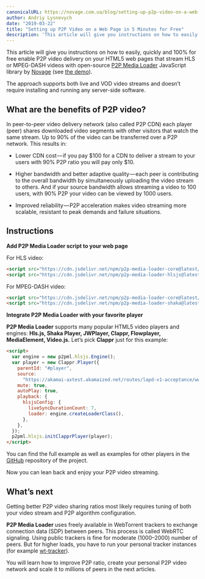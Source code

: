 ```yaml
---
canonicalURL: https://novage.com.ua/blog/setting-up-p2p-video-on-a-web-page-in-5-minutes-for-free
author: Andriy Lysnevych
date: "2019-03-22"
title: "Setting up P2P Video on a Web Page in 5 Minutes for Free"
description: 'This article will give you instructions on how to easily, quickly and 100% for free enable P2P video delivery on your HTML5 web pages that stream HLS or MPEG-DASH videos with open-source <a href="https://github.com/novage/p2p-media-loader">P2P Media Loader</a> JavaScript library by <a href="https://novage.com.ua/">Novage</a> (see <a href="http://novage.com.ua/p2p-media-loader/demo">the demo</a>).'
---
```


This article will give you instructions on how to easily, quickly and 100% for free enable P2P video delivery on your HTML5 web pages that stream HLS or MPEG-DASH videos with open-source [P2P Media Loader](https://github.com/novage/p2p-media-loader) JavaScript library by [Novage](https://novage.com.ua/) (see [the demo](http://novage.com.ua/p2p-media-loader/demo)).

The approach supports both live and VOD video streams and doesn’t require installing and running any server-side software.

## What are the benefits of P2P video?

In peer-to-peer video delivery network (also called P2P CDN) each player (peer) shares downloaded video segments with other visitors that watch the same stream. Up to 90% of the video can be transferred over a P2P network. This results in:

- Lower CDN cost — if you pay $100 for a CDN to deliver a stream to your users with 90% P2P ratio you will pay only $10.

- Higher bandwidth and better adaptive quality — each peer is contributing to the overall bandwidth by simultaneously uploading the video stream to others. And if your source bandwidth allows streaming a video to 100 users, with 90% P2P your video can be viewed by 1000 users.

- Improved reliability — P2P acceleration makes video streaming more scalable, resistant to peak demands and failure situations.

## Instructions

**Add P2P Media Loader script to your web page**

For HLS video:

```html
<script src="https://cdn.jsdelivr.net/npm/p2p-media-loader-core@latest/build/p2p-media-loader-core.min.js"></script>
<script src="https://cdn.jsdelivr.net/npm/p2p-media-loader-hlsjs@latest/build/p2p-media-loader-hlsjs.min.js"></script>
```

For MPEG-DASH video:

```html
<script src="https://cdn.jsdelivr.net/npm/p2p-media-loader-core@latest/build/p2p-media-loader-core.min.js"></script>
<script src="https://cdn.jsdelivr.net/npm/p2p-media-loader-shaka@latest/build/p2p-media-loader-shaka.min.js"></script>
```

**Integrate P2P Media Loader with your favorite player**

**P2P Media Loader** supports many popular HTML5 video players and engines: **Hls.js, Shaka Player, JWPlayer, Clappr, Flowplayer, MediaElement, Video.js.** Let’s pick **Clappr** just for this example:

```html
<script>
  var engine = new p2pml.hlsjs.Engine();
  var player = new Clappr.Player({
    parentId: "#player",
    source:
      "https://akamai-axtest.akamaized.net/routes/lapd-v1-acceptance/www_c4/Manifest.m3u8",
    mute: true,
    autoPlay: true,
    playback: {
      hlsjsConfig: {
        liveSyncDurationCount: 7,
        loader: engine.createLoaderClass(),
      },
    },
  });
  p2pml.hlsjs.initClapprPlayer(player);
</script>
```

You can find the full example as well as examples for other players in the [GitHub](https://github.com/Novage/p2p-media-loader/) repository of the project.

Now you can lean back and enjoy your P2P video streaming.

## What’s next

Getting better P2P video sharing ratios most likely requires tuning of both your video stream and P2P algorithm configuration.

**P2P Media Loader** uses freely available in WebTorrent trackers to exchange connection data (SDP) between peers. This process is called WebRTC signaling. Using public trackers is fine for moderate (1000–2000) number of peers. But for higher loads, you have to run your personal tracker instances (for example [wt-tracker](https://github.com/Novage/wt-tracker)).

You will learn how to improve P2P ratio, create your personal P2P video network and scale it to millions of peers in the next articles.
